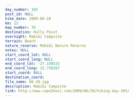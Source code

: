 ```yaml
---
day_number: 165
post_id: NULL
hike_date: 2009-06-28
km: 13
map_number: 76
destination: Hully Point
overnight: Mabibi Campsite
terrain: Beach
nature_reserve: Mabibi Nature Reserve
notes: NULL
start_coord_lat: NULL
start_coord_long: NULL
end_coord_lat: -27.330533
end_coord_long: 32.750267
start_coord: NULL
destination_coord: 
file_name: 06-28.jpg
description: Mabibi Campsite
link: http://www.cape2kosi.com/2009/06/28/hiking-day-165/
---
```

